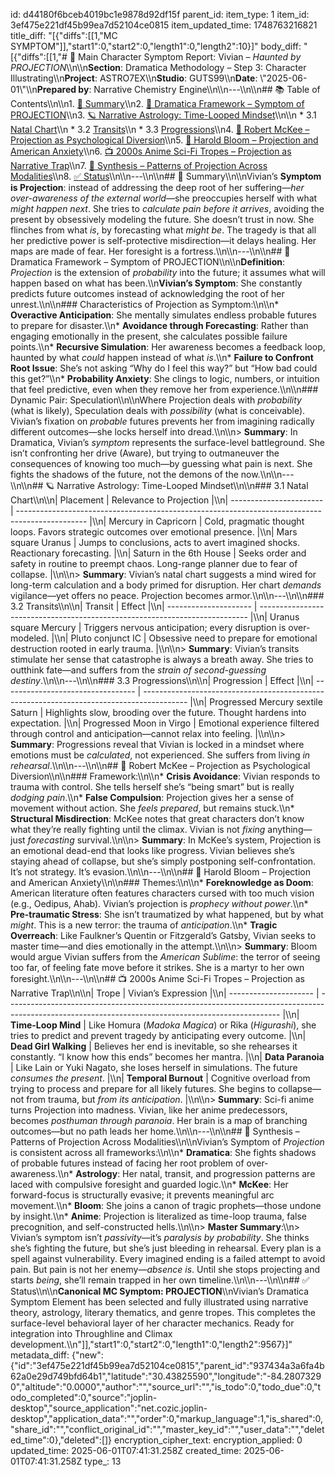 id: d44180f6bceb4019bc1e9878d92df15f
parent_id: 
item_type: 1
item_id: 3ef475e221df45b99ea7d52104ce0815
item_updated_time: 1748763216821
title_diff: "[{\"diffs\":[[1,\"MC SYMPTOM\"]],\"start1\":0,\"start2\":0,\"length1\":0,\"length2\":10}]"
body_diff: "[{\"diffs\":[[1,\"# 📘 Main Character Symptom Report: Vivian – *Haunted by PROJECTION*\\\n\\\n**Section**: Dramatica Methodology – Step 3: Character Illustrating\\\n**Project**: ASTRO7EX\\\n**Studio**: GUTS99\\\n**Date**: \\\"2025-06-01\\\"\\\n**Prepared by**: Narrative Chemistry Engine\\\n\\\n---\\\n\\\n## 📚 Table of Contents\\\n\\\n1. [🎯 Summary](#-summary)\\\n2. [🧭 Dramatica Framework – Symptom of PROJECTION](#-dramatica-framework--symptom-of-projection)\\\n3. [🪐 Narrative Astrology: Time-Looped Mindset](#-narrative-astrology-time-looped-mindset)\\\n\\\n   * 3.1 [Natal Chart](#31-natal-chart)\\\n   * 3.2 [Transits](#32-transits)\\\n   * 3.3 [Progressions](#33-progressions)\\\n4. [🎥 Robert McKee – Projection as Psychological Diversion](#-robert-mckee--projection-as-psychological-diversion)\\\n5. [📖 Harold Bloom – Projection and American Anxiety](#-harold-bloom--projection-and-american-anxiety)\\\n6. [📺 2000s Anime Sci-Fi Tropes – Projection as Narrative Trap](#-2000s-anime-sci-fi-tropes--projection-as-narrative-trap)\\\n7. [🧩 Synthesis – Patterns of Projection Across Modalities](#-synthesis--patterns-of-projection-across-modalities)\\\n8. [✅ Status](#-status)\\\n\\\n---\\\n\\\n## 🎯 Summary\\\n\\\nVivian’s **Symptom is Projection**: instead of addressing the deep root of her suffering—*her over-awareness of the external world*—she preoccupies herself with what *might happen next*. She tries to *calculate pain before it arrives*, avoiding the present by obsessively modeling the future. She doesn’t trust in now. She flinches from what *is*, by forecasting what *might be*. The tragedy is that all her predictive power is self-protective misdirection—it delays healing. Her maps are made of fear. Her foresight is a fortress.\\\n\\\n---\\\n\\\n## 🧭 Dramatica Framework – Symptom of PROJECTION\\\n\\\n**Definition**: *Projection* is the extension of *probability* into the future; it assumes what will happen based on what has been.\\\n**Vivian’s Symptom**: She constantly predicts future outcomes instead of acknowledging the root of her unrest.\\\n\\\n### Characteristics of Projection as Symptom:\\\n\\\n* **Overactive Anticipation**: She mentally simulates endless probable futures to prepare for disaster.\\\n* **Avoidance through Forecasting**: Rather than engaging emotionally in the present, she calculates possible failure points.\\\n* **Recursive Simulation**: Her awareness becomes a feedback loop, haunted by what *could* happen instead of what *is*.\\\n* **Failure to Confront Root Issue**: She’s not asking “Why do I feel this way?” but “How bad could this get?”\\\n* **Probability Anxiety**: She clings to logic, numbers, or intuition that feel predictive, even when they remove her from experience.\\\n\\\n### Dynamic Pair: Speculation\\\n\\\nWhere Projection deals with *probability* (what is likely), Speculation deals with *possibility* (what is conceivable). Vivian’s fixation on *probable* futures prevents her from imagining radically different outcomes—she locks herself into dread.\\\n\\\n> **Summary**: In Dramatica, Vivian’s *symptom* represents the surface-level battleground. She isn’t confronting her drive (Aware), but trying to outmaneuver the consequences of knowing too much—by guessing what pain is next. She fights the shadows of the future, not the demons of the now.\\\n\\\n---\\\n\\\n## 🪐 Narrative Astrology: Time-Looped Mindset\\\n\\\n### 3.1 Natal Chart\\\n\\\n| Placement               | Relevance to Projection                                                                         |\\\n| ----------------------- | ----------------------------------------------------------------------------------------------- |\\\n| Mercury in Capricorn    | Cold, pragmatic thought loops. Favors strategic outcomes over emotional presence.               |\\\n| Mars square Uranus      | Jumps to conclusions, acts to avert imagined shocks. Reactionary forecasting.                   |\\\n| Saturn in the 6th House | Seeks order and safety in routine to preempt chaos. Long-range planner due to fear of collapse. |\\\n\\\n> **Summary**: Vivian’s natal chart suggests a mind wired for long-term calculation and a body primed for disruption. Her chart *demands* vigilance—yet offers no peace. Projection becomes armor.\\\n\\\n---\\\n\\\n### 3.2 Transits\\\n\\\n| Transit               | Effect                                                                      |\\\n| --------------------- | --------------------------------------------------------------------------- |\\\n| Uranus square Mercury | Triggers nervous anticipation; every disruption is over-modeled.            |\\\n| Pluto conjunct IC     | Obsessive need to prepare for emotional destruction rooted in early trauma. |\\\n\\\n> **Summary**: Vivian’s transits stimulate her sense that catastrophe is always a breath away. She tries to outthink fate—and suffers from the *strain of second-guessing destiny*.\\\n\\\n---\\\n\\\n### 3.3 Progressions\\\n\\\n| Progression                       | Effect                                                                                    |\\\n| --------------------------------- | ----------------------------------------------------------------------------------------- |\\\n| Progressed Mercury sextile Saturn | Highlights slow, brooding over the future. Thought hardens into expectation.              |\\\n| Progressed Moon in Virgo          | Emotional experience filtered through control and anticipation—cannot relax into feeling. |\\\n\\\n> **Summary**: Progressions reveal that Vivian is locked in a mindset where emotions must be *calculated*, not experienced. She suffers from living *in rehearsal*.\\\n\\\n---\\\n\\\n## 🎥 Robert McKee – Projection as Psychological Diversion\\\n\\\n### Framework:\\\n\\\n* **Crisis Avoidance**: Vivian responds to trauma with control. She tells herself she’s “being smart” but is really *dodging pain*.\\\n* **False Compulsion**: Projection gives her a sense of movement without action. She *feels prepared*, but remains stuck.\\\n* **Structural Misdirection**: McKee notes that great characters don’t know what they’re really fighting until the climax. Vivian is not *fixing* anything—just *forecasting* survival.\\\n\\\n> **Summary**: In McKee’s system, Projection is an emotional dead-end that looks like progress. Vivian believes she’s staying ahead of collapse, but she’s simply postponing self-confrontation. It’s not strategy. It’s evasion.\\\n\\\n---\\\n\\\n## 📖 Harold Bloom – Projection and American Anxiety\\\n\\\n### Themes:\\\n\\\n* **Foreknowledge as Doom**: American literature often features characters cursed with too much vision (e.g., Oedipus, Ahab). Vivian’s projection is *prophecy without power*.\\\n* **Pre-traumatic Stress**: She isn’t traumatized by what happened, but by what *might*. This is a new terror: the trauma of *anticipation*.\\\n* **Tragic Overreach**: Like Faulkner’s Quentin or Fitzgerald’s Gatsby, Vivian seeks to master time—and dies emotionally in the attempt.\\\n\\\n> **Summary**: Bloom would argue Vivian suffers from the *American Sublime*: the terror of seeing too far, of feeling fate move before it strikes. She is a martyr to her own foresight.\\\n\\\n---\\\n\\\n## 📺 2000s Anime Sci-Fi Tropes – Projection as Narrative Trap\\\n\\\n| Trope                 | Vivian’s Expression                                                                                                                                |\\\n| --------------------- | -------------------------------------------------------------------------------------------------------------------------------------------------- |\\\n| **Time-Loop Mind**    | Like Homura (*Madoka Magica*) or Rika (*Higurashi*), she tries to predict and prevent tragedy by anticipating every outcome.                       |\\\n| **Dead Girl Walking** | Believes her end is inevitable, so she rehearses it constantly. “I know how this ends” becomes her mantra.                                         |\\\n| **Data Paranoia**     | Like Lain or Yuki Nagato, she loses herself in simulations. The future *consumes the present*.                                                     |\\\n| **Temporal Burnout**  | Cognitive overload from trying to process and prepare for all likely futures. She begins to collapse—not from trauma, but *from its anticipation*. |\\\n\\\n> **Summary**: Sci-fi anime turns Projection into madness. Vivian, like her anime predecessors, becomes *posthuman through paranoia*. Her brain is a map of branching outcomes—but no path leads her home.\\\n\\\n---\\\n\\\n## 🧩 Synthesis – Patterns of Projection Across Modalities\\\n\\\nVivian’s Symptom of *Projection* is consistent across all frameworks:\\\n\\\n* **Dramatica**: She fights shadows of probable futures instead of facing her root problem of over-awareness.\\\n* **Astrology**: Her natal, transit, and progression patterns are laced with compulsive foresight and guarded logic.\\\n* **McKee**: Her forward-focus is structurally evasive; it prevents meaningful arc movement.\\\n* **Bloom**: She joins a canon of tragic prophets—those undone by insight.\\\n* **Anime**: Projection is literalized as time-loop trauma, false precognition, and self-constructed hells.\\\n\\\n> **Master Summary**:\\\n> Vivian’s symptom isn’t *passivity*—it’s *paralysis by probability*. She thinks she’s fighting the future, but she’s just bleeding in rehearsal. Every plan is a spell against vulnerability. Every imagined ending is a failed attempt to avoid pain. But pain is not her enemy—*absence is*. Until she stops projecting and starts *being*, she’ll remain trapped in her own timeline.\\\n\\\n---\\\n\\\n## ✅ Status\\\n\\\n**Canonical MC Symptom: PROJECTION**\\\nVivian’s Dramatica Symptom Element has been selected and fully illustrated using narrative theory, astrology, literary thematics, and genre tropes. This completes the surface-level behavioral layer of her character mechanics. Ready for integration into Throughline and Climax development.\\\n\"]],\"start1\":0,\"start2\":0,\"length1\":0,\"length2\":9567}]"
metadata_diff: {"new":{"id":"3ef475e221df45b99ea7d52104ce0815","parent_id":"937434a3a6fa4b62a0e29d749bfd64b1","latitude":"30.43825590","longitude":"-84.28073290","altitude":"0.0000","author":"","source_url":"","is_todo":0,"todo_due":0,"todo_completed":0,"source":"joplin-desktop","source_application":"net.cozic.joplin-desktop","application_data":"","order":0,"markup_language":1,"is_shared":0,"share_id":"","conflict_original_id":"","master_key_id":"","user_data":"","deleted_time":0},"deleted":[]}
encryption_cipher_text: 
encryption_applied: 0
updated_time: 2025-06-01T07:41:31.258Z
created_time: 2025-06-01T07:41:31.258Z
type_: 13